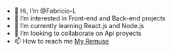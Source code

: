 - 👋 Hi, I’m @Fabricio-L
- 👀 I’m interested in Front-end and Back-end projects
- 🌱 I’m currently learning React.js and Node.js
- 💞️ I’m looking to collaborate on Api proyects
- 📫 How to reach me [My Remuse](https://fabriciolukestik.site)
